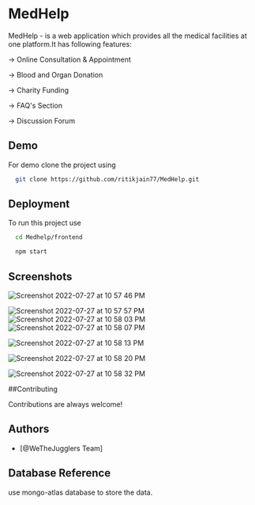 # MedHelp

MedHelp - is a web application which provides all the medical facilities at one platform.It has following features:

-> Online Consultation & Appointment

-> Blood and Organ Donation

-> Charity Funding

-> FAQ's Section

-> Discussion Forum

## Demo

For demo clone the project using 

```bash
  git clone https://github.com/ritikjain77/MedHelp.git
```


## Deployment

To run this project use

```bash
  cd Medhelp/frontend
```
```bash
  npm start
```


## Screenshots

![Screenshot 2022-07-27 at 10 57 46 PM](https://user-images.githubusercontent.com/64361223/181314805-3b79953a-7c02-42e3-b914-8ac39e6e83f3.png)

![Screenshot 2022-07-27 at 10 57 57 PM](https://user-images.githubusercontent.com/64361223/181314963-9ff71909-7ffc-434e-87ee-703d55889a77.png)
![Screenshot 2022-07-27 at 10 58 03 PM](https://user-images.githubusercontent.com/64361223/181315079-dfc32502-9442-4370-ad0b-85cfdec1c2a0.png)
![Screenshot 2022-07-27 at 10 58 07 PM](https://user-images.githubusercontent.com/64361223/181315170-cc215896-c1ce-4224-af24-067405684a71.png)

![Screenshot 2022-07-27 at 10 58 13 PM](https://user-images.githubusercontent.com/64361223/181315255-1d9aabf1-9ea6-49b1-b61f-eb1c6cfb88a7.png)

![Screenshot 2022-07-27 at 10 58 20 PM](https://user-images.githubusercontent.com/64361223/181315348-cbf9dcaa-7916-4b2d-9d48-80aff9843366.png)

![Screenshot 2022-07-27 at 10 58 32 PM](https://user-images.githubusercontent.com/64361223/181316437-074f1acc-c86d-4dcb-ac97-8afca1a70aa7.png)


##Contributing

Contributions are always welcome!



## Authors

- [@WeTheJugglers Team]


## Database Reference

use mongo-atlas database to store the data.






